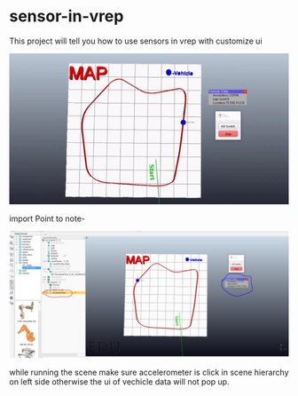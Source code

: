 # sensor-in-vrep
This project will tell you how to use sensors in vrep with customize ui

![](picture/intro.gif)

import Point to note-

 ![](picture/imp.PNG)
 
  while running the scene make sure accelerometer is click in scene hierarchy on left side otherwise the ui of vechicle data will not pop up.
